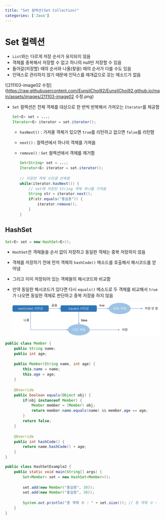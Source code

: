 ```yaml
---
title: "Set 컬렉션(Set Collection)"
categories: ['Java']
---
```


# Set 컬렉션

- `List`와는 다르게 저장 순서가 유지되지 않음
- 객체를 중복해서 저장할 수 없고 하나의 null만 저장할 수 있음
- 들어갈(저장할) 때의 순서와 나올(찾을) 때의 순서가 다를 수도 있음
- 인덱스로 관리하지 않기 때문에 인덕스를 매개값으로 갖는 메소드가 없음

![211103-image02 수정](https://raw.githubusercontent.com/EunsilChoi92/EunsilChoi92.github.io/main/assets/images/211103-image02 수정.png)


- `Set` 컬렉션은 전체 객체를 대상으로 한 번씩 반복해서 가져오는 `Iterator`를 제공함

  ````java
  Set<E> set = ...;
  Iterator<E> iterator = set.iterator();
  ````

  - `hasNext()`	: 가져올 객체가 있으면 `true`를 리턴하고 없으면 `false`를 리턴함

  - `next()`		  : 컬렉션에서 하나의 객체를 가져옴

  - `remove()` 	 : `Set` 컬렉션에서 객체를 제거함

    ````java
    Set<String> set = ...;
    Iterator<E> iterator = set.iterator();
    
    // 저장된 객체 수만큼 반복함
    while(iterator.hasNext()) { 
        // set에 저장된 String 객체 하나를 가져옴
        String str = iterator.next();
        if(str.equals("홍길동")) {
            iterator.remove();
        }
    }
    ````





## HashSet

````java
Set<E> set = new HashSet<E>();
````

- `HashSet`은 객체들을 순서 없이 저장하고 동일한 객체는 중복 저장하지 않음

- 객체를 저장하기 전에 먼저 객체의 `hashCode()` 메소드를 호출해서 해시코드를 얻어냄

- 그리고 이미 저장되어 있는 객체들의 해시코드와 비교함

- 만약 동일한 해시코드가 있다면 다시 `equals()` 메소드로 두 객체를 비교해서 `true`가 나오면 동일한 객체로 판단하고 중복 저장을 하지 않음

  ![211103-image03](https://raw.githubusercontent.com/EunsilChoi92/EunsilChoi92.github.io/main/assets/images/211103-image03.png)

````java
public class Member {
	public String name;
	public int age;
	
	public Member(String name, int age) {
		this.name = name;
		this.age = age;
	}
	
	@Override
	public boolean equals(Object obj) {
		if(obj instanceof Member) {
			Member member = (Member) obj;
			return member.name.equals(name) && member.age == age;
		}
		return false;
	}
	
	@Override
	public int hashCode() {
		return name.hashCode() + age;
	}
}
````

````java
public class HashSetExample2 {
	public static void main(String[] args) {
		Set<Member> set = new HashSet<Member>();
		
		set.add(new Member("홍길동", 30));
		set.add(new Member("홍길동", 30));
		
		System.out.println("총 객체 수 : " + set.size()); // 총 객체 수 : 1 출력
	}
}
````

